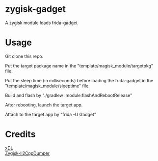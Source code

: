 # zygisk-gadget
A zygisk module loads frida-gadget

# Usage
Git clone this repo.<br>

Put the target package name in the "template/magisk_module/targetpkg" file.<br>

Put the sleep time (in milliseconds) before loading the frida-gadget in the "template/magisk_module/sleeptime" file.<br>

Build and flash by "./gradlew :module:flashAndRebootRelease"<br>

After rebooting, launch the target app.<br>

Attach to the target app by "frida -U Gadget"<br>

# Credits
[xDL](https://github.com/hexhacking/xDL)<br>
[Zygisk-Il2CppDumper](https://github.com/Perfare/Zygisk-Il2CppDumper)

